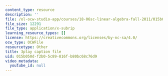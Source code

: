```yaml
---
content_type: resource
description: ''
file: /ol-ocw-studio-app/courses/18-06sc-linear-algebra-fall-2011/015b050df2b05c89816fb80bc68c76d9_AMLekTJR5_U.vtt
file_size: 12291
file_type: application/x-subrip
learning_resource_types: []
license: https://creativecommons.org/licenses/by-nc-sa/4.0/
ocw_type: OCWFile
resourcetype: Other
title: 3play caption file
uid: 015b050d-f2b0-5c89-816f-b80bc68c76d9
video_metadata:
  youtube_id: null
---
```

